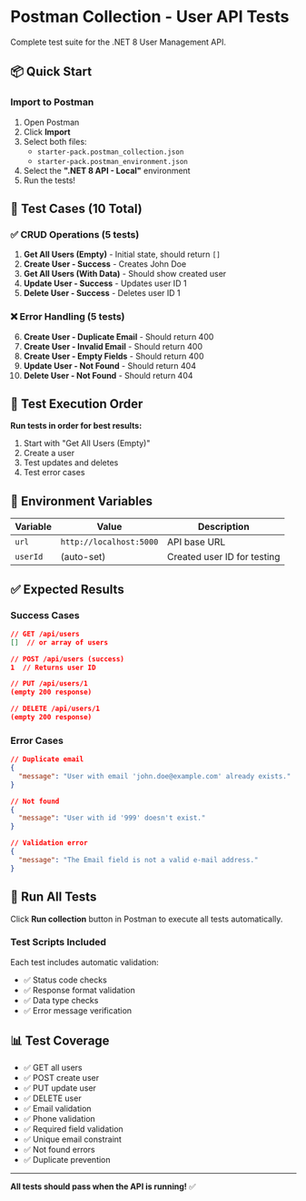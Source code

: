 # Postman Collection - User API Tests

Complete test suite for the .NET 8 User Management API.

## 📦 Quick Start

### Import to Postman

1. Open Postman
2. Click **Import**
3. Select both files:
   - `starter-pack.postman_collection.json`
   - `starter-pack.postman_environment.json`
4. Select the **".NET 8 API - Local"** environment
5. Run the tests!

## 🧪 Test Cases (10 Total)

### ✅ CRUD Operations (5 tests)
1. **Get All Users (Empty)** - Initial state, should return `[]`
2. **Create User - Success** - Creates John Doe
3. **Get All Users (With Data)** - Should show created user
4. **Update User - Success** - Updates user ID 1
5. **Delete User - Success** - Deletes user ID 1

### ❌ Error Handling (5 tests)
6. **Create User - Duplicate Email** - Should return 400
7. **Create User - Invalid Email** - Should return 400
8. **Create User - Empty Fields** - Should return 400
9. **Update User - Not Found** - Should return 404
10. **Delete User - Not Found** - Should return 404

## 🎯 Test Execution Order

**Run tests in order for best results:**
1. Start with "Get All Users (Empty)"
2. Create a user
3. Test updates and deletes
4. Test error cases

## 🔧 Environment Variables

| Variable | Value | Description |
|----------|-------|-------------|
| `url` | `http://localhost:5000` | API base URL |
| `userId` | (auto-set) | Created user ID for testing |

## ✅ Expected Results

### Success Cases
```json
// GET /api/users
[]  // or array of users

// POST /api/users (success)
1  // Returns user ID

// PUT /api/users/1
(empty 200 response)

// DELETE /api/users/1
(empty 200 response)
```

### Error Cases
```json
// Duplicate email
{
  "message": "User with email 'john.doe@example.com' already exists."
}

// Not found
{
  "message": "User with id '999' doesn't exist."
}

// Validation error
{
  "message": "The Email field is not a valid e-mail address."
}
```

## 🚀 Run All Tests

Click **Run collection** button in Postman to execute all tests automatically.

### Test Scripts Included

Each test includes automatic validation:
- ✅ Status code checks
- ✅ Response format validation
- ✅ Data type checks
- ✅ Error message verification

## 📊 Test Coverage

- ✅ GET all users
- ✅ POST create user
- ✅ PUT update user
- ✅ DELETE user
- ✅ Email validation
- ✅ Phone validation
- ✅ Required field validation
- ✅ Unique email constraint
- ✅ Not found errors
- ✅ Duplicate prevention

---

**All tests should pass when the API is running!** ✅

